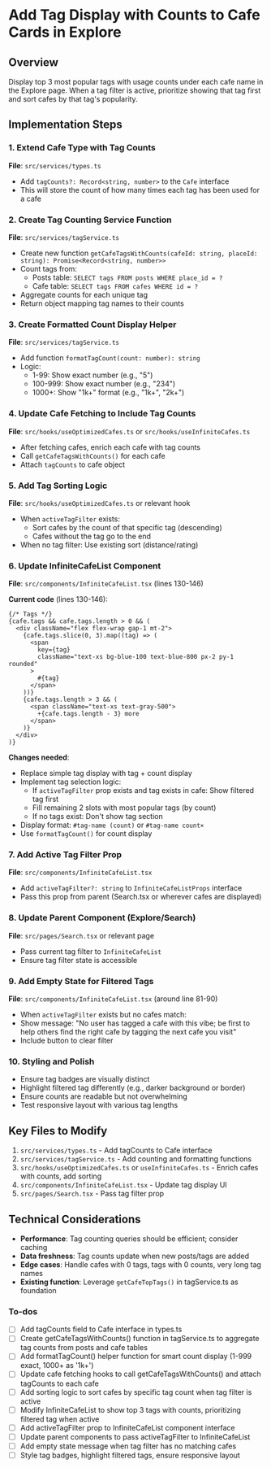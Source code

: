 <!-- 7d65e6f1-6d1f-4730-8b8b-3aa5af6629d3 56f270fe-29c4-4768-bd9c-580037c6f8ce -->
# Add Tag Display with Counts to Cafe Cards in Explore

## Overview

Display top 3 most popular tags with usage counts under each cafe name in the Explore page. When a tag filter is active, prioritize showing that tag first and sort cafes by that tag's popularity.

## Implementation Steps

### 1. Extend Cafe Type with Tag Counts

**File**: `src/services/types.ts`

- Add `tagCounts?: Record<string, number>` to the `Cafe` interface
- This will store the count of how many times each tag has been used for a cafe

### 2. Create Tag Counting Service Function

**File**: `src/services/tagService.ts`

- Create new function `getCafeTagsWithCounts(cafeId: string, placeId: string): Promise<Record<string, number>>`
- Count tags from:
  - Posts table: `SELECT tags FROM posts WHERE place_id = ?`
  - Cafe table: `SELECT tags FROM cafes WHERE id = ?`
- Aggregate counts for each unique tag
- Return object mapping tag names to their counts

### 3. Create Formatted Count Display Helper

**File**: `src/services/tagService.ts`

- Add function `formatTagCount(count: number): string`
- Logic:
  - 1-99: Show exact number (e.g., "5")
  - 100-999: Show exact number (e.g., "234")
  - 1000+: Show "1k+" format (e.g., "1k+", "2k+")

### 4. Update Cafe Fetching to Include Tag Counts

**File**: `src/hooks/useOptimizedCafes.ts` or `src/hooks/useInfiniteCafes.ts`

- After fetching cafes, enrich each cafe with tag counts
- Call `getCafeTagsWithCounts()` for each cafe
- Attach `tagCounts` to cafe object

### 5. Add Tag Sorting Logic

**File**: `src/hooks/useOptimizedCafes.ts` or relevant hook

- When `activeTagFilter` exists:
  - Sort cafes by the count of that specific tag (descending)
  - Cafes without the tag go to the end
- When no tag filter: Use existing sort (distance/rating)

### 6. Update InfiniteCafeList Component

**File**: `src/components/InfiniteCafeList.tsx` (lines 130-146)

**Current code** (lines 130-146):

```tsx
{/* Tags */}
{cafe.tags && cafe.tags.length > 0 && (
  <div className="flex flex-wrap gap-1 mt-2">
    {cafe.tags.slice(0, 3).map((tag) => (
      <span 
        key={tag}
        className="text-xs bg-blue-100 text-blue-800 px-2 py-1 rounded"
      >
        #{tag}
      </span>
    ))}
    {cafe.tags.length > 3 && (
      <span className="text-xs text-gray-500">
        +{cafe.tags.length - 3} more
      </span>
    )}
  </div>
)}
```

**Changes needed**:

- Replace simple tag display with tag + count display
- Implement tag selection logic:
  - If `activeTagFilter` prop exists and tag exists in cafe: Show filtered tag first
  - Fill remaining 2 slots with most popular tags (by count)
  - If no tags exist: Don't show tag section
- Display format: `#tag-name (count)` or `#tag-name count×`
- Use `formatTagCount()` for count display

### 7. Add Active Tag Filter Prop

**File**: `src/components/InfiniteCafeList.tsx`

- Add `activeTagFilter?: string` to `InfiniteCafeListProps` interface
- Pass this prop from parent (Search.tsx or wherever cafes are displayed)

### 8. Update Parent Component (Explore/Search)

**File**: `src/pages/Search.tsx` or relevant page

- Pass current tag filter to `InfiniteCafeList`
- Ensure tag filter state is accessible

### 9. Add Empty State for Filtered Tags

**File**: `src/components/InfiniteCafeList.tsx` (around line 81-90)

- When `activeTagFilter` exists but no cafes match:
- Show message: "No user has tagged a cafe with this vibe; be first to help others find the right cafe by tagging the next cafe you visit"
- Include button to clear filter

### 10. Styling and Polish

- Ensure tag badges are visually distinct
- Highlight filtered tag differently (e.g., darker background or border)
- Ensure counts are readable but not overwhelming
- Test responsive layout with various tag lengths

## Key Files to Modify

1. `src/services/types.ts` - Add tagCounts to Cafe interface
2. `src/services/tagService.ts` - Add counting and formatting functions
3. `src/hooks/useOptimizedCafes.ts` or `useInfiniteCafes.ts` - Enrich cafes with counts, add sorting
4. `src/components/InfiniteCafeList.tsx` - Update tag display UI
5. `src/pages/Search.tsx` - Pass tag filter prop

## Technical Considerations

- **Performance**: Tag counting queries should be efficient; consider caching
- **Data freshness**: Tag counts update when new posts/tags are added
- **Edge cases**: Handle cafes with 0 tags, tags with 0 counts, very long tag names
- **Existing function**: Leverage `getCafeTopTags()` in tagService.ts as foundation

### To-dos

- [ ] Add tagCounts field to Cafe interface in types.ts
- [ ] Create getCafeTagsWithCounts() function in tagService.ts to aggregate tag counts from posts and cafe tables
- [ ] Add formatTagCount() helper function for smart count display (1-999 exact, 1000+ as '1k+')
- [ ] Update cafe fetching hooks to call getCafeTagsWithCounts() and attach tagCounts to each cafe
- [ ] Add sorting logic to sort cafes by specific tag count when tag filter is active
- [ ] Modify InfiniteCafeList to show top 3 tags with counts, prioritizing filtered tag when active
- [ ] Add activeTagFilter prop to InfiniteCafeList component interface
- [ ] Update parent components to pass activeTagFilter to InfiniteCafeList
- [ ] Add empty state message when tag filter has no matching cafes
- [ ] Style tag badges, highlight filtered tags, ensure responsive layout